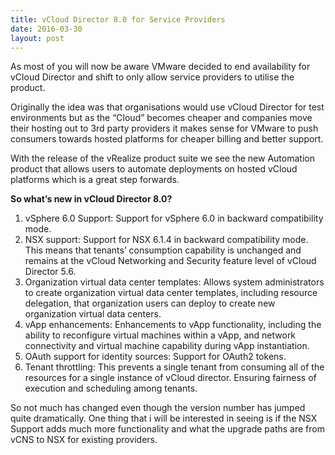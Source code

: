 ```yaml
---
title: vCloud Director 8.0 for Service Providers
date: 2016-03-30
layout: post
---
```

As most of you will now be aware VMware decided to end availability for vCloud Director and shift to only allow service providers to utilise the product.
<!--more-->

Originally the idea was that organisations would use vCloud Director for test environments but as the &#8220;Cloud&#8221; becomes cheaper and companies move their hosting out to 3rd party providers it makes sense for VMware to push consumers towards hosted platforms for cheaper billing and better support.

With the release of the vRealize product suite we see the new Automation product that allows users to automate deployments on hosted vCloud platforms which is a great step forwards.

**So what&#8217;s new in vCloud Director 8.0?**

  1. vSphere 6.0 Support: Support for vSphere 6.0 in backward compatibility mode.
  2. NSX support: Support for NSX 6.1.4 in backward compatibility mode. This means that tenants&#8217; consumption capability is unchanged and remains at the vCloud Networking and Security feature level of vCloud Director 5.6.
  3. Organization virtual data center templates: Allows system administrators to create organization virtual data center templates, including resource delegation, that organization users can deploy to create new organization virtual data centers.
  4. vApp enhancements: Enhancements to vApp functionality, including the ability to reconfigure virtual machines within a vApp, and network connectivity and virtual machine capability during vApp instantiation.
  5. OAuth support for identity sources: Support for OAuth2 tokens.
  6. Tenant throttling: This prevents a single tenant from consuming all of the resources for a single instance of vCloud director. Ensuring fairness of execution and scheduling among tenants.

So not much has changed even though the version number has jumped quite dramatically. One thing that i will be interested in seeing is if the NSX Support adds much more functionality and what the upgrade paths are from vCNS to NSX for existing providers.
